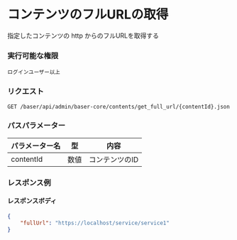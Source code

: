 # コンテンツのフルURLの取得

指定したコンテンツの http からのフルURLを取得する

### 実行可能な権限
```
ログインユーザー以上
```
 
### リクエスト
```
GET /baser/api/admin/baser-core/contents/get_full_url/{contentId}.json
``` 

### パスパラメーター

| パラメーター名         | 型   | 内容            |
|-----------------|-----|---------------|
| contentId | 数値  | コンテンツのID |

### レスポンス例
#### レスポンスボディ
```json
{
    "fullUrl": "https://localhost/service/service1"
}
```
